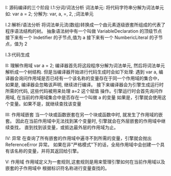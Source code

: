 I: 源码编译的三个阶段
I.1:分词/词法分析
词法单元: 将代码字符串分解为词法单元
如: var a = 2; 分解为: var, a, =, 2, ;词法单元

I.2:解析/语法分析
将词法单元流(数组)转换成一个由元素逐级嵌套所组成的代表了程序语法结构的树。
抽象语法树中有一个叫做 VariableDeclaration 的顶级节点
接下来有一个 Indetifier 的子节点,值为 a
接下来有一个 NumbericLiteral 的子节点，值为 2

I.3:代码生成

II: 理解作用域
var a = 2;
编译器首先将这段程序分解为词法单元, 然后将词法单元解析成一个树结构.
但是当编译器开始进行代码生成时会如下处理:
遇到 var a, 编译器会询问作用域是否已经有一个该名称的变量存在于同一个作用域的集合中，
如果是, 编译器会忽略该声明, 继续进行编译。
接下来编译器会为引擎生成运行时所需的代码, 这些代码被用来处理 a=2 这个赋值
操作。引擎运行时会首先询问作用域, 在当前的作用域集合中是否存在一个叫做 a 的变量
如果是，引擎就会使用这个变量。如果不是，就继续查找该变量

III: 作用域嵌套
当一个块或函数嵌套在另一个块或函数中时, 就发生了作用域的嵌套。
因此在当前作用域中无法找到某个变量时, 引擎就会在外层嵌套的作用域中继续查找，
直到找到该变量，或抵达最外层的作用域为止。

IV: 异常
在查询了所有嵌套的作用域中遍寻不到所需的变量，引擎就会抛出 ReferenceError 异常。
如果在非"严格模式"下的话，全局作用域中会创建一个具有该名称的变量，并将其返回给引擎。

V: 作用域
作用域定义为一套规则,这套规则是用来管理引擎如何在当前作用域以及嵌套的子作用域中
根据标识符名称进行变量查找的。
